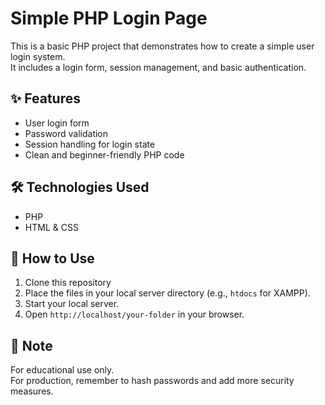 # Simple PHP Login Page

This is a basic PHP project that demonstrates how to create a simple user login system.  
It includes a login form, session management, and basic authentication.

## ✨ Features
- User login form  
- Password validation  
- Session handling for login state  
- Clean and beginner-friendly PHP code

## 🛠️ Technologies Used
- PHP
- HTML & CSS

## 🚀 How to Use
1. Clone this repository  
2. Place the files in your local server directory (e.g., `htdocs` for XAMPP).  
3. Start your local server.  
4. Open `http://localhost/your-folder` in your browser.

## 📌 Note
For educational use only.  
For production, remember to hash passwords and add more security measures.
